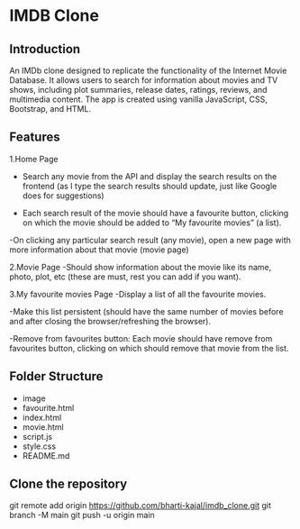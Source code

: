 # IMDB Clone 

## Introduction
An IMDb clone designed to replicate the functionality of the Internet Movie Database. It allows users to search for information about movies and TV shows, including plot summaries, release dates, ratings, reviews, and multimedia content. The app is created using vanilla JavaScript, CSS, Bootstrap, and HTML.

## Features 
1.Home Page
- Search any movie from the API and display the search results on the frontend (as I type the search results should update, just like Google does for suggestions)

- Each search result of the movie should have a favourite button, clicking on which the movie should be added to “My favourite movies” (a list).

-On clicking any particular search result (any movie), open a new page with more information about that movie (movie page)

2.Movie Page
-Should show information about the movie like its name, photo, plot, etc (these are must, rest you can add if you want).

3.My favourite movies Page
-Display a list of all the favourite movies.

-Make this list persistent (should have the same number of movies before and after closing the browser/refreshing the browser).

-Remove from favourites button: Each movie should have remove from favourites button, clicking on which should remove that movie from the list.


## Folder Structure
  - image
  - favourite.html
  - index.html
  - movie.html
  - script.js
  - style.css
  - README.md

## Clone the repository
git remote add origin https://github.com/bharti-kajal/imdb_clone.git
git branch -M main
git push -u origin main